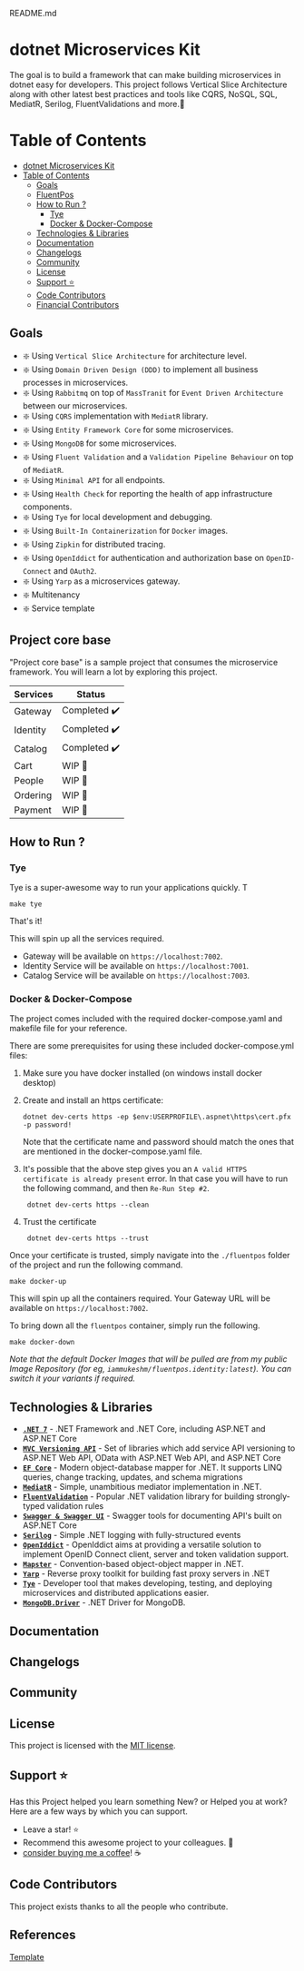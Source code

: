 README.md
# dotnet Microservices Kit

The goal is to build a framework that can make building microservices in dotnet easy for developers. This project follows Vertical Slice Architecture along with other latest best practices and tools like CQRS, NoSQL, SQL, MediatR, Serilog, FluentValidations and more.🚀

# Table of Contents

- [dotnet Microservices Kit](#net-microservices-boilerplate)
- [Table of Contents](#table-of-contents)
  - [Goals](#goals)
  - [FluentPos](#fluentpos)
  - [How to Run ?](#how-to-run-)
    - [Tye](#tye)
    - [Docker \& Docker-Compose](#docker--docker-compose)
  - [Technologies \& Libraries](#technologies--libraries)
  - [Documentation](#documentation)
  - [Changelogs](#changelogs)
  - [Community](#community)
  - [License](#license)
  - [Support ⭐](#support-)
  - [Code Contributors](#code-contributors)
  - [Financial Contributors](#financial-contributors)


## Goals

- :sparkle: Using `Vertical Slice Architecture` for architecture level.
- :sparkle: Using `Domain Driven Design (DDD)` to implement all business processes in microservices.
- :sparkle: Using `Rabbitmq` on top of `MassTranit` for `Event Driven Architecture` between our microservices.
- :sparkle: Using `CQRS` implementation with `MediatR` library.
- :sparkle: Using `Entity Framework Core` for some microservices.
- :sparkle: Using `MongoDB` for some microservices.
- :sparkle: Using `Fluent Validation` and a `Validation Pipeline Behaviour` on top of `MediatR`.
- :sparkle: Using `Minimal API` for all endpoints.
- :sparkle: Using `Health Check` for reporting the health of app infrastructure components.
- :sparkle: Using `Tye` for local development and debugging.
- :sparkle: Using `Built-In Containerization` for `Docker` images.
- :sparkle: Using `Zipkin` for distributed tracing.
- :sparkle: Using `OpenIddict` for authentication and authorization base on `OpenID-Connect` and `OAuth2`.
- :sparkle: Using `Yarp` as a microservices gateway.
- :sparkle: Multitenancy
- :sparkle: Service template

## Project core base

"Project core base" is a sample project that consumes the microservice framework. You will learn a lot by exploring this project.


| Services          | Status         |
| ----------------- | -------------- |
| Gateway           | Completed ✔️   |
| Identity          | Completed ✔️   |
| Catalog           | Completed ✔️   |
| Cart              | WIP       🚧   |
| People            | WIP       🚧   |
| Ordering          | WIP       🚧   |
| Payment           | WIP       🚧   |

## How to Run ?

### Tye
Tye is a super-awesome way to run your applications quickly. T

```
make tye
```

That's it! 

This will spin up all the services required. 
- Gateway will be available on `https://localhost:7002`.
- Identity Service will be available on `https://localhost:7001`.
- Catalog Service will be available on `https://localhost:7003`.

### Docker & Docker-Compose
The project comes included with the required docker-compose.yaml and makefile file for your reference.

There are some prerequisites for using these included docker-compose.yml files:

1) Make sure you have docker installed (on windows install docker desktop)

2) Create and install an https certificate:

    ```
    dotnet dev-certs https -ep $env:USERPROFILE\.aspnet\https\cert.pfx -p password!
    ```

    Note that the certificate name and password should match the ones that are mentioned in the docker-compose.yaml file.

3) It's possible that the above step gives you an `A valid HTTPS certificate is already present` error.
   In that case you will have to run the following command, and then  `Re-Run Step #2`.

    ```
     dotnet dev-certs https --clean
    ```

4) Trust the certificate

    ```
     dotnet dev-certs https --trust
    ```
Once your certificate is trusted, simply navigate into the `./fluentpos` folder of the project and run the following command.

```
make docker-up
```

This will spin up all the containers required. Your Gateway URL will be available on `https://localhost:7002`.

To bring down all the `fluentpos` container, simply run the following.

```
make docker-down
```

*Note that the default Docker Images that will be pulled are from my public Image Repository (for eg, `iammukeshm/fluentpos.identity:latest`). You can switch it your variants if required.*

## Technologies & Libraries

- **[`.NET 7`](https://dotnet.microsoft.com/download)** - .NET Framework and .NET Core, including ASP.NET and ASP.NET Core
- **[`MVC Versioning API`](https://github.com/microsoft/aspnet-api-versioning)** - Set of libraries which add service API versioning to ASP.NET Web API, OData with ASP.NET Web API, and ASP.NET Core
- **[`EF Core`](https://github.com/dotnet/efcore)** - Modern object-database mapper for .NET. It supports LINQ queries, change tracking, updates, and schema migrations
- **[`MediatR`](https://github.com/jbogard/MediatR)** - Simple, unambitious mediator implementation in .NET.
- **[`FluentValidation`](https://github.com/FluentValidation/FluentValidation)** - Popular .NET validation library for building strongly-typed validation rules
- **[`Swagger & Swagger UI`]()** - Swagger tools for documenting API's built on ASP.NET Core
- **[`Serilog`](https://github.com/serilog/serilog)** - Simple .NET logging with fully-structured events
- **[`OpenIddict`](https://github.com/openiddict/openiddict-core)** - OpenIddict aims at providing a versatile solution to implement OpenID Connect client, server and token validation support.
- **[`Mapster`](https://github.com/MapsterMapper/Mapster)** - Convention-based object-object mapper in .NET.
- **[`Yarp`](https://github.com/microsoft/reverse-proxy)** - Reverse proxy toolkit for building fast proxy servers in .NET
- **[`Tye`](https://github.com/dotnet/tye)** - Developer tool that makes developing, testing, and deploying microservices and distributed applications easier.
- **[`MongoDB.Driver`](https://github.com/mongodb/mongo-csharp-driver)** - .NET Driver for MongoDB.

## Documentation


## Changelogs

## Community

## License

This project is licensed with the [MIT license](LICENSE).


## Support ⭐

Has this Project helped you learn something New? or Helped you at work?
Here are a few ways by which you can support.

-   Leave a star! ⭐
-   Recommend this awesome project to your colleagues. 🥇
-   [consider buying me a coffee](https://buymeacoffee.com/nguyencaoan
)! ☕


## Code Contributors

This project exists thanks to all the people who contribute.

## References
[Template](https://github.com/thirschel/dotnet-cqrs-microservice-template)

